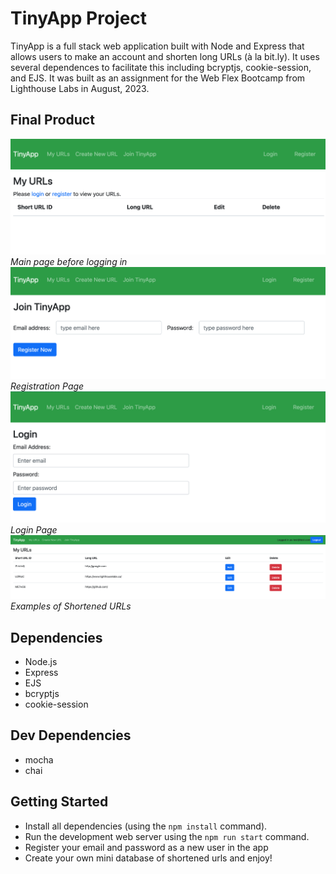 # TinyApp Project

TinyApp is a full stack web application built with Node and Express that allows users to make an account and shorten long URLs (à la bit.ly). It uses several dependences to facilitate this including bcryptjs, cookie-session, and EJS. 
It was built as an assignment for the Web Flex Bootcamp from Lighthouse Labs in August, 2023. 

## Final Product

!["Main Page before login"](https://github.com/icornell/tinyapp/blob/main/docs/tinyApp_urls.png)
*Main page before logging in*
!["Registration Page"](https://github.com/icornell/tinyapp/blob/main/docs/tinyApp_register.png)
*Registration Page*
!["Login Page"](https://github.com/icornell/tinyapp/blob/main/docs/tinyApp_login.png)
*Login Page*
!["URL Page"](https://github.com/icornell/tinyapp/blob/main/docs/tinyApp_examples.png)
*Examples of Shortened URLs*

## Dependencies

- Node.js
- Express
- EJS
- bcryptjs
- cookie-session

## Dev Dependencies
- mocha
- chai

## Getting Started

- Install all dependencies (using the `npm install` command).
- Run the development web server using the `npm run start` command.
- Register your email and password as a new user in the app
- Create your own mini database of shortened urls and enjoy! 